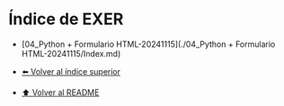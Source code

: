 # Índice de EXER

- [04_Python + Formulario HTML-20241115](./04_Python + Formulario HTML-20241115/Index.md)


- [⬅️ Volver al índice superior](../Index.md)
- [⬆️ Volver al README](/README.md)
